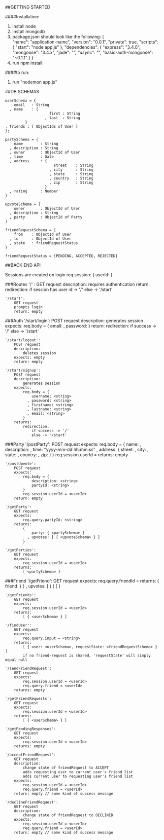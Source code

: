 
##GETTING STARTED

####Installation:
1. install node 
2. install mongodb
3. package.json should look like the following:
        {    
          "name": "application-name",
          "version": "0.0.1",
          "private": true,
          "scripts": {
            "start": "node app.js"
          },
          "dependencies": {
            "express": "3.4.0",
            "mongoose": "3.4.x",
            "jade": "*",
            "async": "*",
            "basic-auth-mongoose": "~0.1.1"
          }
        }
4. run npm install

####to run:
1. run "nodemon app.js"


##DB SCHEMAS

    userSchema = {
        email   : String 
      , name    : {
                        first : String
                      , last  : String
        	 }
    , friends : [ ObjectIds of User ]
    };

    partySchema = {
        name        : String
      , description : String
      , owner       : ObjectId of User
      , time        : Date
      , address     : {
                          street    : String
                        , city      : String
                        , state     : String
                        , country   : String
                        , zip       : String
                      }
      , rating      : Number
    }

    upvoteSchema = {
        owner       : ObjectId of User
      , description : String
      , party       : ObjectId of Party
    }

    friendRequestSchema = {
        from    : ObjectId of User
      , to      : ObjectId of User
      , state   : friendRequestStatus
    }

    friendRequestStatus = {PENDING, ACCEPTED, REJECTED}

##BACK END API

Sessions are created on login
req.session:
{
    userId: <ObjectId from MongoDb>
}

###Routes
    '/' :
        GET request
        description:
            requires authentication
        return:
            redirection:
                if session has user id -> '/'
                else -> '/start'

    '/start':
        GET request
        prompts login
        return: empty

###Auth
    '/start/login':
        POST request
        description:
            generates session
        expects:
            req.body = {
                email: <string>
              , password: <string>
            }
        return: 
            redirection:
                if success -> '/' 
                else -> '/start'

    '/start/logout':
        POST request
        description:
            deletes session
        expects: empty
        return: empty

    '/start/signup':
        POST request
        description:
            generates session
        expects:
            req.body = {
                username: <string>
              , password: <string>
              , firstname: <string>
              , lastname: <string>
              , email: <string>
            }
        returns:
            redirection:
                if success -> '/'
                else -> '/start'
        
###Party
    '/postParty':
        POST request 
        expects:
            req.body = {
                name: <string>
              , description: <string>
              , time: "yyyy-mm-dd hh:mm:ss"
              , address: {
                    street: <string>
                  , city: <string>
                  , state: <string>
                  , country: <string>
                  , zip: <string>
                }
            }
            req.session.userId = <userId>
        returns: empty

    '/postUpvote':
        POST request
        expects:
            req.body = {
                description: <string>
                partyId: <string>
            }
            req.session.userId = <userId>
        return: empty

    '/getParty':
        GET request
        expects:
            req.query.partyId: <string>
        returns: 
            {
                party: { <partySchema> }
              , upvotes: [ { <upvoteSchema> } ]
            }

    '/getParties':
        GET request
        expects:
            req.session.userId = <userId>
        returns:
            [ <partySchema> ]

###Friend
    '/getFriend':
        GET request
        expects:
            req.query.friendId = <userId>
        returns:
            {
                friend: { <userSchema> }
              , upvotes: [ { <upvoteSchema> } ]
            }

    '/getFriends':
        GET request
        expects:
            req.session.userId = <userId>
        returns:
            [ { <userSchema> } ]

    '/findUser':
        GET request
        expects:
            req.query.input = <string>
        returns:
            [ { user: <userSchema>, requestState: <friendRequestSchema> } ]
            if no friend-request is shared, 'requestState' will simply equal null

    '/sendFriendRequest':
        GET request
        expects:
            req.session.userId = <userId>
            req.query.friend = <userId>
        returns: empty

    '/getFriendRequests':
        GET request
        expects:
            req.session.userId = <userId>
        returns: 
            [ { <userSchema> } ]

    '/getPendingResponses': 
        GET request
        expects:
            req.session.userId = <userId>
        returns: empty

    '/acceptFriendRequest':
        GET request
        description:
            change state of friendRequest to ACCEPT
            adds requesting user to current user's friend list
            adds current user to requesting user's friend list
        expects:
            req.session.userId = <userId>
            req.query.friend = <userId>
        return: empty // some kind of success message

    '/declineFriendRequest':
        GET request
        description:
            change state of friendRequest to DECLINED
        expects:
            req.session.userId = <userId>
            req.query.friend = <userId>
        return: empty // some kind of success message

